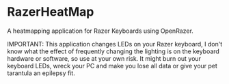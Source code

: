 # RazerHeatMap
A heatmapping application for Razer Keyboards using OpenRazer.

IMPORTANT: This application changes LEDs on your Razer keyboard, I don't know what the effect of frequently changing the lighting is on the keyboard hardware or software, so use at your own risk. It might burn out your keyboard LEDs, wreck your PC and make you lose all data or give your pet tarantula an epilepsy fit.
